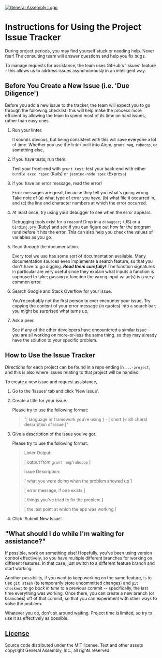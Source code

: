[![General Assembly Logo](https://camo.githubusercontent.com/1a91b05b8f4d44b5bbfb83abac2b0996d8e26c92/687474703a2f2f692e696d6775722e636f6d2f6b6538555354712e706e67)](https://generalassemb.ly/education/web-development-immersive)

# Instructions for Using the Project Issue Tracker

During project periods, you may find yourself stuck or needing help.
Never fear! The consulting team will answer questions and help you fix bugs.

To manage requests for assistance, the team uses GitHub's 'Issues' feature -
this allows us to address issues asynchronously in an intelligent way.

## Before You Create a New Issue (i.e. 'Due Diligence')

Before you add a new issue to the tracker,
the team will expect you to go through the following checklist;
this will help make the process more efficient
by allowing the team to spend most of its time on hard issues,
rather than easy ones.

1.  Run your linter.

    It sounds obvious,
    but being consistent with this will save everyone a lot of time.
    Whether you use the linter built into Atom, `grunt nag`, `rubocop`,
    or something else,

1.  If you have tests, run them.

    Test your front-end with `grunt test`; test your back-end with either
    `bundle exec rspec` (Rails) or `jasmine-node spec` (Express).

1.  If you have an error message, read the error!

    Error messages are great, because they tell you what's going wrong.
    Take note of
    (a) what type of error you have,
    (b) what file it occurred in, and
    (c) the line and character numbers at which the error occurred.

1.  At least once, try using your debugger to see when the error appears.

    Debugging tools exist for a reason! Drop in a `debugger;` (JS)
    or a `binding.pry` (Ruby) and see if you can figure out
    how far the program runs before it hits the error.
    This can also help you check the values of variables as you go.

1.  Read through the documentation.

    Every tool we use has some sort of documentation available.
    Many documentation sources even implements a search feature,
    so that you don't have to go digging. _**Read them carefully!**_
    The function signatures in particular are very useful
    since they explain what inputs a function is supposed to take;
    passing a function the wrong input value(s) is a very common error.

1.  Search Google and Stack Overflow for your issue.

    You're probably not the first person to ever encounter your issue.
    Try copying the content of your error message (in quotes) into a search bar;
    you might be surprised what turns up.

1.  Ask a peer.

    See if any of the other developers have encountered a similar issue -
    you are all working on more-or-less the same thing,
    so they may already have the solution to your specific problem.

## How to Use the Issue Tracker

Directions for each project can be found in a repo ending in `...-project`,
and this is also where issues relating to that project will be handled.

To create a new issue and request assistance,

1.  Go to the 'Issues' tab and click 'New Issue'.

1.  Create a title for your issue.

    Please try to use the following format:

    > "\[ language or framework you're using \] -
    > \[ short (< 80 chars) description of issue \]"

1.  Give a description of the issue you've got.

    Please try to use the following format:

    > Linter Output:
    >
    > \[ output from `grunt nag`/`rubocop` \]
    >
    > Issue Description:
    >
    > \[ what you were doing when the problem showed up \]
    >
    > \[ error message, if one exists \]
    >
    > \[ things you've tried to fix the problem \]
    >
    > \[ the last point at which the app was working \]
    >

1.  Click 'Submit New Issue'.

## "What should I do while I'm waiting for assistance?"

If possible, work on something else!
Hopefully, you've been using version control effectively,
so you have multiple different branches for working on different features.
In that case, just switch to a different feature branch and start working.

Another possibility, if you want to keep working on the same feature,
is to use `git stash` (to temporarily store uncommitted changes)
and `git checkout` to go _back in time_ to a previous commit --
specifically, the last time everything was working.
Once there, you can create a new branch (or branch**es**) off of that commit,
so that you can experiment with other ways to solve the problem.

Whatever you do, don't sit around waiting.
Project time is limited, so try to use it as effectively as possible.

## [License](LICENSE)

Source code distributed under the MIT license. Text and other assets copyright
General Assembly, Inc., all rights reserved.
